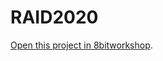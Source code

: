 RAID2020
=====

[Open this project in 8bitworkshop](http://8bitworkshop.com/redir.html?platform=nes&githubURL=https%3A%2F%2Fgithub.com%2FEvenball-8bit%2FRAID2020&file=RAID2020.s).
